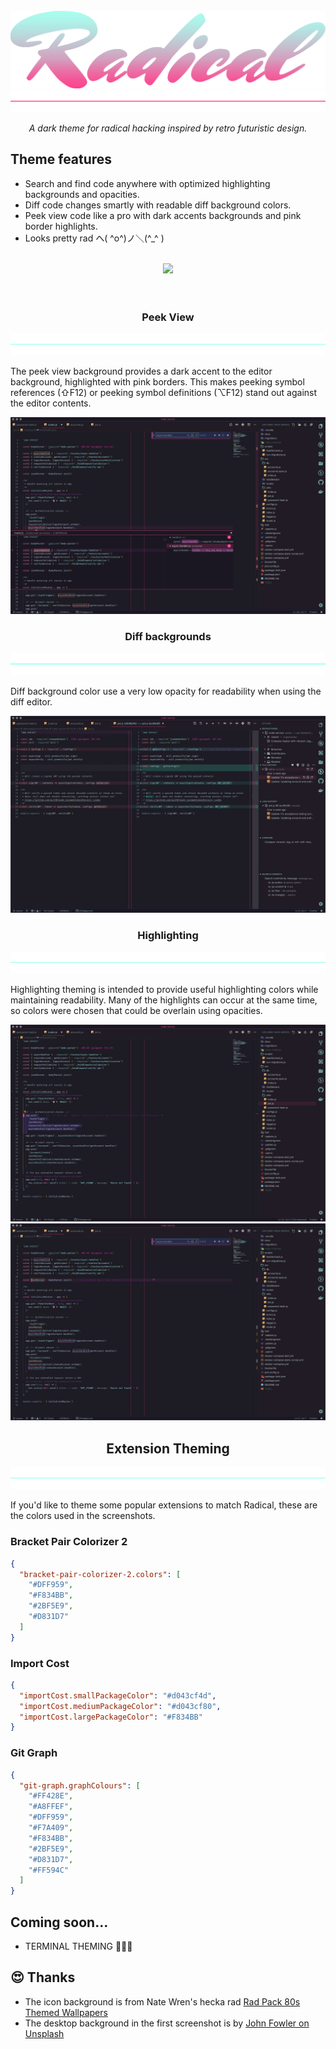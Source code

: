 <br />
<div align="center">
  <img
    src="https://raw.githubusercontent.com/dhedgecock/radical-vscode/master/assets/Radical.png"
    width="800"
    alt="VSCode Radical Theme"
  />
</div>

<div align="center">
  <img
    src="https://raw.githubusercontent.com/dhedgecock/radical-vscode/master/assets/red-hr.png"
  />
</div>

<p align="center">
<em>A dark theme for radical hacking inspired by retro futuristic design.</em>
</p>

## Theme features

- Search and find code anywhere with optimized highlighting backgrounds and
  opacities.
- Diff code changes smartly with readable diff background colors.
- Peek view code like a pro with dark accents backgrounds and pink border
  highlights.
- Looks pretty rad ヘ( ^o^)ノ＼(^\_^ )

<br />

<div align="center">
  <img
    src="https://raw.githubusercontent.com/dhedgecock/radical-vscode/master/assets/hero.png"
  />
</div>

<br />
<br />

<h3 align="center">
  <strong>
    Peek View
  </strong>
</h3>

<div align="center">
  <img
    src="https://raw.githubusercontent.com/dhedgecock/radical-vscode/master/assets/blue-hr.png"
    role="presentation"
  />
</div>

The peek view background provides a dark accent to the editor background,
highlighted with pink borders. This makes peeking symbol references (⇧F12) or
peeking symbol definitions (⌥F12) stand out against the editor contents.

<div align="center">
  <img
    src="https://raw.githubusercontent.com/dhedgecock/radical-vscode/master/assets/peek-colors.png"
    role="presentation"
  />
</div>

<h3 align="center">
  <strong>
    Diff backgrounds
  </strong>
</h3>

<div align="center">
  <img
    src="https://raw.githubusercontent.com/dhedgecock/radical-vscode/master/assets/blue-hr.png"
  />
</div>

Diff background color use a very low opacity for readability when using the diff
editor.

<div align="center">
  <img
    src="https://raw.githubusercontent.com/dhedgecock/radical-vscode/master/assets/diff-colors.png"
    alt="Red and green backgrounds are readable"
  />
</div>

<h3 align="center">
  <strong>
    Highlighting
  </strong>
</h3>

<div align="center">
  <img
    src="https://raw.githubusercontent.com/dhedgecock/radical-vscode/master/assets/blue-hr.png"
    role="presentation"
  />
</div>

Highlighting theming is intended to provide useful highlighting colors while
maintaining readability. Many of the highlights can occur at the same time, so
colors were chosen that could be overlain using opacities.

<div align="center">
  <img
    src="https://raw.githubusercontent.com/dhedgecock/radical-vscode/master/assets/selection-colors.png"
    alt="current selection highlight is a light visible"
  />
  <img
    src="https://raw.githubusercontent.com/dhedgecock/radical-vscode/master/assets/highlight-colors.png"
    alt="current find match highlight is visible"
  />
</div>

<h2 align="center">
  <strong>
    Extension Theming
  </strong>
</h2>

<div align="center">
  <img
    src="https://raw.githubusercontent.com/dhedgecock/radical-vscode/master/assets/blue-hr.png"
    role="presentation"
  />
</div>

If you'd like to theme some popular extensions to match Radical, these are the
colors used in the screenshots.

### Bracket Pair Colorizer 2

```json
{
  "bracket-pair-colorizer-2.colors": [
    "#DFF959",
    "#F834BB",
    "#2BF5E9",
    "#D831D7"
  ]
}
```

### Import Cost

```json
{
  "importCost.smallPackageColor": "#d043cf4d",
  "importCost.mediumPackageColor": "#d043cf80",
  "importCost.largePackageColor": "#F834BB"
}
```

### Git Graph

```json
{
  "git-graph.graphColours": [
    "#FF428E",
    "#A8FFEF",
    "#DFF959",
    "#F7A409",
    "#F834BB",
    "#2BF5E9",
    "#D831D7",
    "#FF594C"
  ]
}
```

## Coming soon...

- TERMINAL THEMING 🎉🎉🎉

## 😍 Thanks

- The icon background is from Nate Wren's hecka rad
  [Rad Pack 80s Themed Wallpapers](https://natewren.com/rad-pack-80s-themed-hd-wallpapers/)
- The desktop background in the first screenshot is by
  [John Fowler on Unsplash](https://unsplash.com/photos/RsRTIofe0HE)

